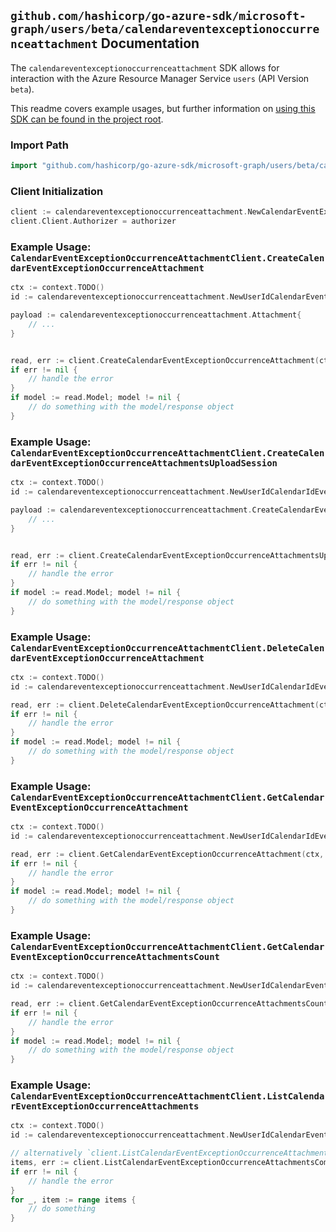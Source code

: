 
## `github.com/hashicorp/go-azure-sdk/microsoft-graph/users/beta/calendareventexceptionoccurrenceattachment` Documentation

The `calendareventexceptionoccurrenceattachment` SDK allows for interaction with the Azure Resource Manager Service `users` (API Version `beta`).

This readme covers example usages, but further information on [using this SDK can be found in the project root](https://github.com/hashicorp/go-azure-sdk/tree/main/docs).

### Import Path

```go
import "github.com/hashicorp/go-azure-sdk/microsoft-graph/users/beta/calendareventexceptionoccurrenceattachment"
```


### Client Initialization

```go
client := calendareventexceptionoccurrenceattachment.NewCalendarEventExceptionOccurrenceAttachmentClientWithBaseURI("https://management.azure.com")
client.Client.Authorizer = authorizer
```


### Example Usage: `CalendarEventExceptionOccurrenceAttachmentClient.CreateCalendarEventExceptionOccurrenceAttachment`

```go
ctx := context.TODO()
id := calendareventexceptionoccurrenceattachment.NewUserIdCalendarEventIdExceptionOccurrenceID("userIdValue", "eventIdValue", "eventId1Value")

payload := calendareventexceptionoccurrenceattachment.Attachment{
	// ...
}


read, err := client.CreateCalendarEventExceptionOccurrenceAttachment(ctx, id, payload)
if err != nil {
	// handle the error
}
if model := read.Model; model != nil {
	// do something with the model/response object
}
```


### Example Usage: `CalendarEventExceptionOccurrenceAttachmentClient.CreateCalendarEventExceptionOccurrenceAttachmentsUploadSession`

```go
ctx := context.TODO()
id := calendareventexceptionoccurrenceattachment.NewUserIdCalendarIdEventIdExceptionOccurrenceID("userIdValue", "calendarIdValue", "eventIdValue", "eventId1Value")

payload := calendareventexceptionoccurrenceattachment.CreateCalendarEventExceptionOccurrenceAttachmentsUploadSessionRequest{
	// ...
}


read, err := client.CreateCalendarEventExceptionOccurrenceAttachmentsUploadSession(ctx, id, payload)
if err != nil {
	// handle the error
}
if model := read.Model; model != nil {
	// do something with the model/response object
}
```


### Example Usage: `CalendarEventExceptionOccurrenceAttachmentClient.DeleteCalendarEventExceptionOccurrenceAttachment`

```go
ctx := context.TODO()
id := calendareventexceptionoccurrenceattachment.NewUserIdCalendarIdEventIdExceptionOccurrenceIdAttachmentID("userIdValue", "calendarIdValue", "eventIdValue", "eventId1Value", "attachmentIdValue")

read, err := client.DeleteCalendarEventExceptionOccurrenceAttachment(ctx, id, calendareventexceptionoccurrenceattachment.DefaultDeleteCalendarEventExceptionOccurrenceAttachmentOperationOptions())
if err != nil {
	// handle the error
}
if model := read.Model; model != nil {
	// do something with the model/response object
}
```


### Example Usage: `CalendarEventExceptionOccurrenceAttachmentClient.GetCalendarEventExceptionOccurrenceAttachment`

```go
ctx := context.TODO()
id := calendareventexceptionoccurrenceattachment.NewUserIdCalendarIdEventIdExceptionOccurrenceIdAttachmentID("userIdValue", "calendarIdValue", "eventIdValue", "eventId1Value", "attachmentIdValue")

read, err := client.GetCalendarEventExceptionOccurrenceAttachment(ctx, id, calendareventexceptionoccurrenceattachment.DefaultGetCalendarEventExceptionOccurrenceAttachmentOperationOptions())
if err != nil {
	// handle the error
}
if model := read.Model; model != nil {
	// do something with the model/response object
}
```


### Example Usage: `CalendarEventExceptionOccurrenceAttachmentClient.GetCalendarEventExceptionOccurrenceAttachmentsCount`

```go
ctx := context.TODO()
id := calendareventexceptionoccurrenceattachment.NewUserIdCalendarEventIdExceptionOccurrenceID("userIdValue", "eventIdValue", "eventId1Value")

read, err := client.GetCalendarEventExceptionOccurrenceAttachmentsCount(ctx, id, calendareventexceptionoccurrenceattachment.DefaultGetCalendarEventExceptionOccurrenceAttachmentsCountOperationOptions())
if err != nil {
	// handle the error
}
if model := read.Model; model != nil {
	// do something with the model/response object
}
```


### Example Usage: `CalendarEventExceptionOccurrenceAttachmentClient.ListCalendarEventExceptionOccurrenceAttachments`

```go
ctx := context.TODO()
id := calendareventexceptionoccurrenceattachment.NewUserIdCalendarEventIdExceptionOccurrenceID("userIdValue", "eventIdValue", "eventId1Value")

// alternatively `client.ListCalendarEventExceptionOccurrenceAttachments(ctx, id, calendareventexceptionoccurrenceattachment.DefaultListCalendarEventExceptionOccurrenceAttachmentsOperationOptions())` can be used to do batched pagination
items, err := client.ListCalendarEventExceptionOccurrenceAttachmentsComplete(ctx, id, calendareventexceptionoccurrenceattachment.DefaultListCalendarEventExceptionOccurrenceAttachmentsOperationOptions())
if err != nil {
	// handle the error
}
for _, item := range items {
	// do something
}
```
